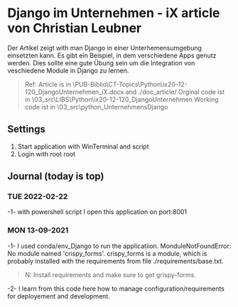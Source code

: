 # Django im Unternehmen - iX article von Christian Leubner

Der Artikel zeigt with man Django in einer Unterhemensumgebung einsetzten kann. 
Es gibt ein Beispiel, in dem verschiedene Apps genutz werden.
Dies sollte eine gute Übung sein um die Integration von veschiedene Module in Django zu lernen.

>Ref: 
Article is in \PUB-Biblio\CT-Topics\Python\ix20-12-120_DjangoUnternehmen_iX.docx and ./doc_article/
Orginal code ist in \03_src\LIBS\Python\ix20-12-120_DjangoUnternehmen
Working code ist in \03_src\python\_UnternehmensDjango

## Settings

1. Start application with WinTerminal and script
2. Login with root root


## Journal  (today is top)

### TUE 2022-02-22

-1- with powershell script I  open this application on port:8001

### MON  13-09-2021

-1- I used conda/env_Django to run the applicatiion. MonduleNotFoundError: No module named 'crispy_forms'.
    crispy_forms is a module, which is probably installed with the requirements from file ./requirements/base.txt.

>N: Install requirements and make sure to get grispy-forms.

-2- I learn from this code here how to manage configuration/requirements for deployement and development. 